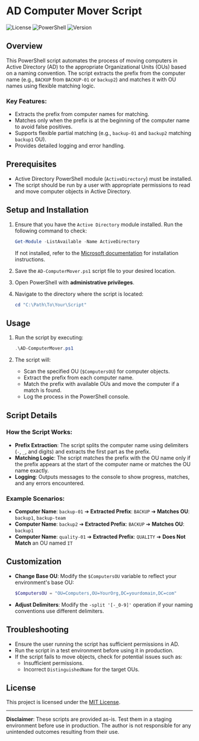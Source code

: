 # AD Computer Mover Script

![License](https://img.shields.io/badge/license-MIT-blue.svg)
![PowerShell](https://img.shields.io/badge/powershell-5.1%2B-blue.svg)
![Version](https://img.shields.io/badge/version-1.0.0-green.svg)

## Overview
This PowerShell script automates the process of moving computers in Active Directory (AD) to the appropriate Organizational Units (OUs) based on a naming convention. The script extracts the prefix from the computer name (e.g., `BACKUP` from `BACKUP-01` or `backup2`) and matches it with OU names using flexible matching logic.

### Key Features:
- Extracts the prefix from computer names for matching.
- Matches only when the prefix is at the beginning of the computer name to avoid false positives.
- Supports flexible partial matching (e.g., `backup-01` and `backup2` matching `backup1` OU).
- Provides detailed logging and error handling.

## Prerequisites
- Active Directory PowerShell module (`ActiveDirectory`) must be installed.
- The script should be run by a user with appropriate permissions to read and move computer objects in Active Directory.

## Setup and Installation
1. Ensure that you have the `Active Directory` module installed. Run the following command to check:
   ```powershell
   Get-Module -ListAvailable -Name ActiveDirectory
   ```
   If not installed, refer to the [Microsoft documentation](https://docs.microsoft.com/en-us/powershell/module/activedirectory/?view=windowsserver2022-ps) for installation instructions.

2. Save the `AD-ComputerMover.ps1` script file to your desired location.

3. Open PowerShell with **administrative privileges**.

4. Navigate to the directory where the script is located:
   ```powershell
   cd "C:\Path\To\Your\Script"
   ```

## Usage
1. Run the script by executing:
   ```powershell
   .\AD-ComputerMover.ps1
   ```

2. The script will:
   - Scan the specified OU (`$ComputersOU`) for computer objects.
   - Extract the prefix from each computer name.
   - Match the prefix with available OUs and move the computer if a match is found.
   - Log the process in the PowerShell console.

## Script Details
### How the Script Works:
- **Prefix Extraction**: The script splits the computer name using delimiters (`-`, `_`, and digits) and extracts the first part as the prefix.
- **Matching Logic**: The script matches the prefix with the OU name only if the prefix appears at the start of the computer name or matches the OU name exactly.
- **Logging**: Outputs messages to the console to show progress, matches, and any errors encountered.

### Example Scenarios:
- **Computer Name**: `backup-01` ➔ **Extracted Prefix**: `BACKUP` ➔ **Matches OU**: `backup1`, `backup-team`
- **Computer Name**: `backup2` ➔ **Extracted Prefix**: `BACKUP` ➔ **Matches OU**: `backup1`
- **Computer Name**: `quality-01` ➔ **Extracted Prefix**: `QUALITY` ➔ **Does Not Match** an OU named `IT`

## Customization
- **Change Base OU**: Modify the `$ComputersOU` variable to reflect your environment's base OU:
  ```powershell
  $ComputersOU = "OU=Computers,OU=YourOrg,DC=yourdomain,DC=com"
  ```
- **Adjust Delimiters**: Modify the `-split '[-_0-9]'` operation if your naming conventions use different delimiters.

## Troubleshooting
- Ensure the user running the script has sufficient permissions in AD.
- Run the script in a test environment before using it in production.
- If the script fails to move objects, check for potential issues such as:
  - Insufficient permissions.
  - Incorrect `DistinguishedName` for the target OUs.

## License

This project is licensed under the [MIT License](https://opensource.org/licenses/MIT).

---

**Disclaimer**: These scripts are provided as-is. Test them in a staging environment before use in production. The author is not responsible for any unintended outcomes resulting from their use.

